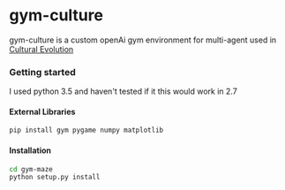 gym-culture
===============

gym-culture is a custom openAi gym environment for multi-agent used in [Cultural Evolution](https://github.com/LE-LOY/cultural-evolution)

### Getting started
I used python 3.5 and haven't tested if it this would work in 2.7

#### External Libraries
``` bash
pip install gym pygame numpy matplotlib
```

#### Installation
``` bash
cd gym-maze
python setup.py install
```
